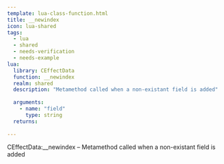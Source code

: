 ```yaml
---
template: lua-class-function.html
title: __newindex
icon: lua-shared
tags:
  - lua
  - shared
  - needs-verification
  - needs-example
lua:
  library: CEffectData
  function: __newindex
  realm: shared
  description: "Metamethod called when a non-existant field is added"
  
  arguments:
    - name: "field"
      type: string
  returns:
    
---
```


<div class="lua__search__keywords">
CEffectData:__newindex &#x2013; Metamethod called when a non-existant field is added
</div>
